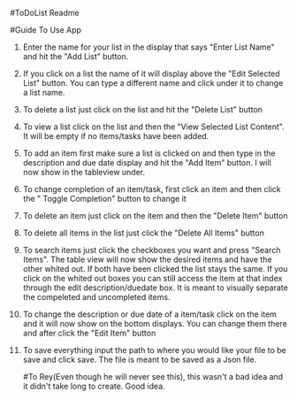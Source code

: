 #ToDoList Readme

#Guide To Use App
1.  Enter the name for your list in the display that says "Enter List Name"
    and hit the "Add List" button.
    
2.  If you click on a list the name of it will display above the "Edit Selected List"
    button. You can type a different name and click under it to change a list name.
     
3.  To delete a list just click on the list and hit the "Delete List" button

4.  To view a list click on the list and then the "View Selected List Content". It will be 
    empty if no items/tasks have been added.

5.  To add an item first make sure a list is clicked on and then type in the description 
    and due date display and hit the "Add Item" button. I will now show in the tableview under.
    
6.  To change completion of an item/task, first click an item and then click the 
    " Toggle Completion" button to change it
    
7.  To delete an item just click on the item and then the "Delete Item" button

8.  To delete all items in the list just click the "Delete All Items" button

9.  To search items just click the checkboxes you want and press "Search Items". 
    The table view will now show the desired items and have the other whited out.
    If both have been clicked the list stays the same. If you click on the whited out
    boxes you can still access the item at that index through the edit description/duedate box. It is meant to visually 
    separate the compeleted and uncompleted items.
    
10. To change the description or due date of a item/task click on the item and it will now show
    on the bottom displays. You can change them there and after click the "Edit Item" button
    
11. To save everything input the path to where you would like your file to be save and click save.
    The file is meant to be saved as a Json file.
    
    #To Rey(Even though he will never see this), this wasn't a bad idea and it didn't take long to create. Good idea.

